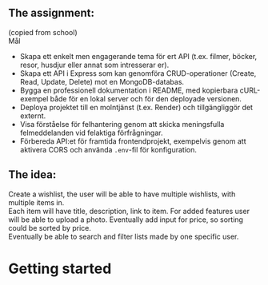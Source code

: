 ## The assignment:
(copied from school)  
Mål
+ Skapa ett enkelt men engagerande tema för ert API (t.ex. filmer, böcker, resor, husdjur eller annat som intresserar er). 
+ Skapa ett API i Express som kan genomföra CRUD-operationer (Create, Read, Update, Delete) mot en MongoDB-databas. 
+ Bygga en professionell dokumentation i README, med kopierbara cURL-exempel både för en lokal server och för den deployade versionen. 
+ Deploya projektet till en molntjänst (t.ex. Render) och tillgängliggör det externt. 
+ Visa förståelse för felhantering genom att skicka meningsfulla felmeddelanden vid felaktiga förfrågningar. 
+ Förbereda API:et för framtida frontendprojekt, exempelvis genom att aktivera CORS och använda `.env`-fil för konfiguration.  

## The idea:
Create a wishlist, the user will be able to have multiple wishlists, with multiple items in.  
Each item will have title, description, link to item. For added features user will be able to upload a photo. Eventually add input for price, so sorting could be sorted by price.  
Eventually be able to search and filter lists made by one specific user. 

# Getting started
